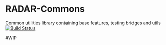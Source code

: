 # RADAR-Commons
Common utilities library containing base features, testing bridges and utils 
[![Build Status](https://travis-ci.org/RADAR-CNS/RADAR-Commons.svg?branch=master)](https://travis-ci.org/RADAR-CNS/RADAR-Commons)

#WIP

